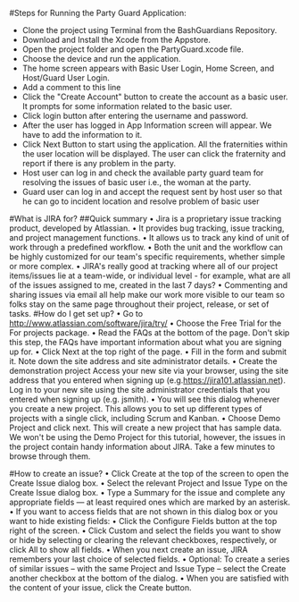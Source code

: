 #Steps for Running the Party Guard Application:

* Clone the project using Terminal from the BashGuardians Repository.
* Download and Install the Xcode from the Appstore.
* Open the project folder and open the PartyGuard.xcode file.
* Choose the device and run the application. 
* The home screen appears with Basic User Login, Home Screen, and Host/Guard User Login.
* Add a comment to this line
* Click the "Create Account" button to create the account as a basic user. It prompts for some information related to the basic user.
* Click login button after entering the username and password. 
* After the user has logged in App Information screen will appear. We  have to add the information to it.
* Click Next Button to start using the application. All the fraternities within the user location will be displayed. The user can click the fraternity and report if there is any problem in the party. 
* Host user can log in and check the available party guard team for resolving the issues of basic user i.e., the woman at the party.
* Guard user can log in and accept the request sent by host user so that he can go to incident location and resolve problem of basic user


#What is JIRA for?
##Quick summary
•	Jira is a proprietary issue tracking product, developed by Atlassian.
•	It provides bug tracking, issue tracking, and project management functions.
•	It allows us to track any kind of unit of work through a predefined workflow.
•	Both the unit and the workflow can be highly customized for our team's specific requirements, whether simple or more complex.
•	JIRA's really good at tracking  where all of our project items/issues lie at a team-wide,  or individual level - for example, what are all of the issues assigned to me, created in the last 7 days?
•	Commenting and sharing issues via email all help make our work more visible to our team so folks stay on the same page throughout their project, release, or set of tasks.
#How do I get set up?
•	Go to http://www.atlassian.com/software/jira/try/
•	Choose the Free Trial for the For projects package.
•	Read the FAQs at the bottom of the page. Don't skip this step, the FAQs have important information about what you are signing up for.
•	Click Next at the top right of the page.
•	Fill in the form and submit it. Note down the site address and site administrator details.
•	Create the demonstration project Access your new site via your browser, using the site address that you entered when signing up (e.g.https://jira101.atlassian.net). Log in to your new site using the site administrator credentials that you entered when signing up (e.g. jsmith).
•	 You will see this dialog whenever you create a new project. This allows you to set up different types of projects with a single click, including Scrum and Kanban.
•	Choose Demo Project and click next. This will create a new project that has sample data. We won't be using the Demo Project for this tutorial, however, the issues in the project contain handy information about JIRA. Take a few minutes to browse through them.
 
#How to create an issue?
•	Click Create at the top of the screen to open the Create Issue dialog box.
•	Select the relevant Project and Issue Type on the Create Issue dialog box.
•	Type a Summary for the issue and complete any appropriate fields — at least required ones which are marked by an asterisk.
•	If you want to access fields that are not shown in this dialog box or you want to hide existing fields:
•	Click the Configure Fields button at the top right of the screen.
•	Click Custom and select the fields you want to show or hide by selecting or clearing the relevant checkboxes, respectively, or click All to show all fields.
•	When you next create an issue, JIRA remembers your last choice of selected fields.
•	Optional: To create a series of similar issues – with the same Project and Issue Type – select the Create another checkbox at the bottom of the dialog.
•	When you are satisfied with the content of your issue, click the Create button.